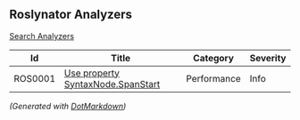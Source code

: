 ## Roslynator Analyzers

[Search Analyzers](http://pihrt.net/Roslynator/Analyzers)

| Id  | Title | Category | Severity |
| --- | ----- | -------- | -------- |
| ROS0001 | [Use property SyntaxNode.SpanStart](../../docs/analyzers/ROS0001.md) | Performance | Info |


*\(Generated with [DotMarkdown](http://github.com/JosefPihrt/DotMarkdown)\)*